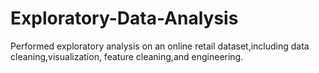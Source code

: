 # Exploratory-Data-Analysis
Performed exploratory analysis on an online retail dataset,including data cleaning,visualization, feature cleaning,and  engineering.
